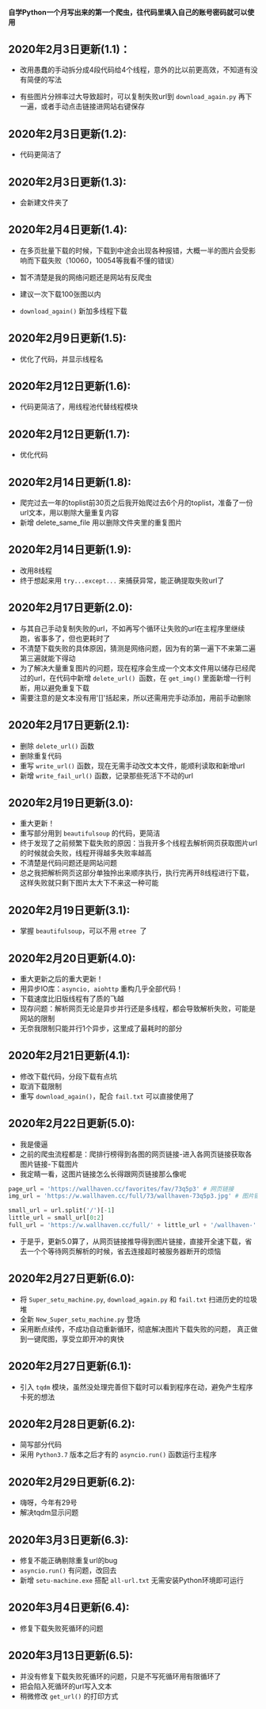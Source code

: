 #### 自学Python一个月写出来的第一个爬虫，往代码里填入自己的账号密码就可以使用


## 2020年2月3日更新(1.1)：
- 改用愚蠢的手动拆分成4段代码给4个线程，意外的比以前更高效，不知道有没有简便的写法

- 有些图片分辨率过大导致超时，可以复制失败url到 ```download_again.py``` 再下一遍，或者手动点击链接进网站右键保存

## 2020年2月3日更新(1.2):
- 代码更简洁了

## 2020年2月3日更新(1.3):

- 会新建文件夹了

## 2020年2月4日更新(1.4):
- 在多页批量下载的时候，下载到中途会出现各种报错，大概一半的图片会受影响而下载失败（10060，10054等我看不懂的错误）

- 暂不清楚是我的网络问题还是网站有反爬虫

- 建议一次下载100张图以内

- ```download_again()``` 新加多线程下载

## 2020年2月9日更新(1.5):
- 优化了代码，并显示线程名

## 2020年2月12日更新(1.6):
- 代码更简洁了，用线程池代替线程模块

## 2020年2月12日更新(1.7):
- 优化代码

## 2020年2月14日更新(1.8):
- 爬完过去一年的toplist前30页之后我开始爬过去6个月的toplist，准备了一份url文本，用以剔除大量重复内容
- 新增 delete_same_file 用以删除文件夹里的重复图片

## 2020年2月14日更新(1.9):
- 改用8线程
- 终于想起来用 ```try...except...``` 来捕获异常，能正确提取失败url了

## 2020年2月17日更新(2.0):
- 与其自己手动复制失败的url，不如再写个循环让失败的url在主程序里继续跑，省事多了，但也更耗时了
- 不清楚下载失败的具体原因，猜测是网络问题，因为有的第一遍下不来第二遍第三遍就能下得动
- 为了解决大量重复图片的问题，现在程序会生成一个文本文件用以储存已经爬过的url，在代码中新增 ```delete_url() ```函数，在 ```get_img()``` 里面新增一行判断，用以避免重复下载
- 需要注意的是文本没有用'[]'括起来，所以还需用完手动添加，用前手动删除

## 2020年2月17日更新(2.1):
- 删除 ```delete_url()``` 函数
- 删除重复代码
- 重写 ```write_url()``` 函数，现在无需手动改文本文件，能顺利读取和新增url
- 新增 ```write_fail_url()``` 函数，记录那些死活下不动的url

## 2020年2月19日更新(3.0):
- 重大更新！
- 重写部分用到 ```beautifulsoup``` 的代码，更简洁
- 终于发现了之前频繁下载失败的原因：当我开多个线程去解析网页获取图片url的时候就会失败，线程开得越多失败率越高
- 不清楚是代码问题还是网站问题
- 总之我把解析网页这部分单独拎出来顺序执行，执行完再开8线程进行下载，这样失败就只剩下图片太大下不来这一种可能

## 2020年2月19日更新(3.1):
- 掌握 ```beautifulsoup```，可以不用 ```etree ```了

## 2020年2月20日更新(4.0):
- 重大更新之后的重大更新！
- 用异步IO库：```asyncio, aiohttp``` 重构几乎全部代码！
- 下载速度比旧版线程有了质的飞越
- 现存问题：解析网页无论是异步并行还是多线程，都会导致解析失败，可能是网站的限制
- 无奈我限制只能并行1个异步，这里成了最耗时的部分

## 2020年2月21日更新(4.1):
- 修改下载代码，分段下载有点坑
- 取消下载限制
- 重写 ```download_again()```，配合 ```fail.txt``` 可以直接使用了

## 2020年2月22日更新(5.0):
- 我是傻逼
- 之前的爬虫流程都是：爬排行榜得到各图的网页链接-进入各网页链接获取各图片链接-下载图片
- 我定睛一看，这图片链接怎么长得跟网页链接那么像呢
```python
page_url = 'https://wallhaven.cc/favorites/fav/73q5p3' # 网页链接
img_url = 'https://w.wallhaven.cc/full/73/wallhaven-73q5p3.jpg' # 图片链接

small_url = url.split('/')[-1]
little_url = small_url[0:2]
full_url = 'https://w.wallhaven.cc/full/' + little_url + '/wallhaven-' + small_url + '.jpg'
```
- 于是乎，更新5.0算了，从网页链接推导得到图片链接，直接开全速下载，省去一个个等待网页解析的时候，省去连接超时被服务器断开的烦恼

## 2020年2月27日更新(6.0):
- 将 ```Super_setu_machine.py```, ```download_again.py``` 和 ```fail.txt``` 扫进历史的垃圾堆
- 全新 ```New_Super_setu_machine.py``` 登场
- 采用断点续传，不成功自动重新循环，彻底解决图片下载失败的问题， 真正做到一键爬图，享受立即开冲的爽快

## 2020年2月27日更新(6.1):
- 引入 ```tqdm``` 模块，虽然没处理完善但下载时可以看到程序在动，避免产生程序卡死的想法

## 2020年2月28日更新(6.2):
- 简写部分代码
- 采用 ```Python3.7``` 版本之后才有的 ```asyncio.run()``` 函数运行主程序

## 2020年2月29日更新(6.2):
- 嗨呀，今年有29号
- 解决tqdm显示问题

## 2020年3月3日更新(6.3):
- 修复不能正确剔除重复url的bug
- ```asyncio.run()``` 有问题，改回去
- 新增 ```setu-machine.exe``` 搭配 ```all-url.txt``` 无需安装Python环境即可运行

## 2020年3月4日更新(6.4):
- 修复下载失败死循环的问题

## 2020年3月13日更新(6.5):
- 并没有修复下载失败死循环的问题，只是不写死循环用有限循环了
- 把会陷入死循环的url写入文本
- 稍微修改 ```get_url()``` 的打印方式